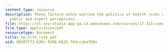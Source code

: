 ```yaml
---
content_type: resource
description: These lecture notes outline the politics of health risks and contrast
  public and expert perceptions.
file: https://ol-ocw-studio-app-qa.s3.amazonaws.com/courses/17-315-comparative-health-policy-fall-2004/00387772b3bc92966625f84ccaba768a_hp_hlth_risk.pdf
file_type: application/pdf
resourcetype: Document
title: hp_hlth_risk.pdf
uid: 00387772-b3bc-9296-6625-f84ccaba768a
---
```

